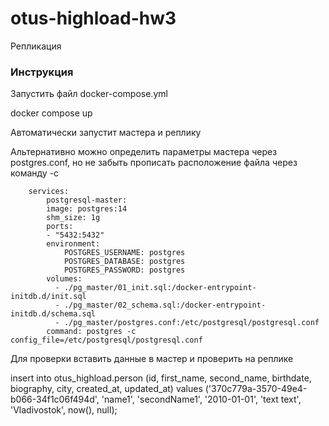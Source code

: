 # otus-highload-hw3
Репликация

### Инструкция

Запустить файл docker-compose.yml

docker compose up

Автоматически запустит мастера и реплику

Альтернативно можно определить параметры мастера через postgres.conf, но не забыть прописать расположение файла через команду -c

```
    services:
        postgresql-master:
        image: postgres:14
        shm_size: 1g
        ports:
        - "5432:5432"
        environment:
            POSTGRES_USERNAME: postgres
            POSTGRES_DATABASE: postgres
            POSTGRES_PASSWORD: postgres
        volumes:
          - ./pg_master/01_init.sql:/docker-entrypoint-initdb.d/init.sql
          - ./pg_master/02_schema.sql:/docker-entrypoint-initdb.d/schema.sql
          - ./pg_master/postgres.conf:/etc/postgresql/postgresql.conf
        command: postgres -c config_file=/etc/postgresql/postgresql.conf
```


Для проверки вставить данные в мастер и проверить на реплике

insert into otus_highload.person (id, first_name, second_name, birthdate, biography, city, created_at, updated_at)
values ('370c779a-3570-49e4-b066-34f1c06f494d', 'name1', 'secondName1', '2010-01-01', 'text text', 'Vladivostok', now(), null); 
